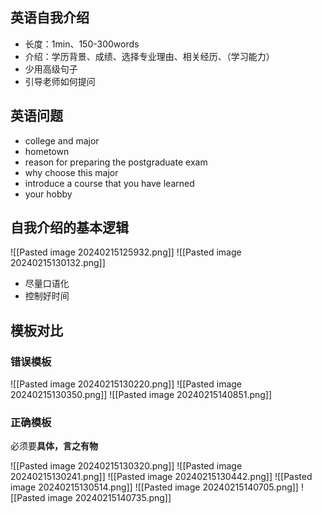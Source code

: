 
## 英语自我介绍

- 长度：1min、150-300words
- 介绍：学历背景、成绩、选择专业理由、相关经历、（学习能力）
- 少用高级句子
- 引导老师如何提问

## 英语问题

- college and major
- hometown
- reason for preparing the postgraduate exam
- why choose this major
- introduce a course that you have learned
- your hobby

## 自我介绍的基本逻辑

![[Pasted image 20240215125932.png]]
![[Pasted image 20240215130132.png]]

- 尽量口语化
- 控制好时间

## 模板对比

### 错误模板

![[Pasted image 20240215130220.png]]
![[Pasted image 20240215130350.png]]
![[Pasted image 20240215140851.png]]

### 正确模板

必须要**具体，言之有物**

![[Pasted image 20240215130320.png]]
![[Pasted image 20240215130241.png]]
![[Pasted image 20240215130442.png]]
![[Pasted image 20240215130514.png]]
![[Pasted image 20240215140705.png]]
![[Pasted image 20240215140735.png]]
